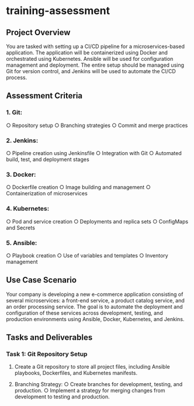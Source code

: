 # training-assessment

## Project Overview
You are tasked with setting up a CI/CD pipeline for a microservices-based application. The 
application will be containerized using Docker and orchestrated using Kubernetes. Ansible 
will be used for configuration management and deployment. The entire setup should be 
managed using Git for version control, and Jenkins will be used to automate the CI/CD 
process.

## Assessment Criteria

### 1. Git:

○ Repository setup
○ Branching strategies
○ Commit and merge practices


### 2. Jenkins:

○ Pipeline creation using Jenkinsfile
○ Integration with Git
○ Automated build, test, and deployment stages


### 3. Docker:

○ Dockerfile creation
○ Image building and management
○ Containerization of microservices


### 4. Kubernetes:
○ Pod and service creation
○ Deployments and replica sets
○ ConfigMaps and Secrets


### 5. Ansible:
○ Playbook creation
○ Use of variables and templates
○ Inventory management

## Use Case Scenario
Your company is developing a new e-commerce application consisting of several 
microservices: a front-end service, a product catalog service, and an order processing 
service. The goal is to automate the deployment and configuration of these services across 
development, testing, and production environments using Ansible, Docker, Kubernetes, and 
Jenkins.


## Tasks and Deliverables

### Task 1: Git Repository Setup
1. Create a Git repository to store all project files, including Ansible playbooks, 
Dockerfiles, and Kubernetes manifests.

2. Branching Strategy:
○ Create branches for development, testing, and production.
○ Implement a strategy for merging changes from development to testing and 
production.

